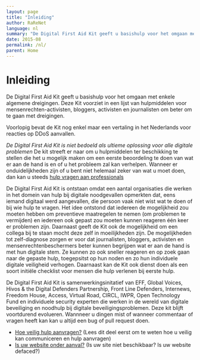 ```yaml
---
layout: page
title: "Inleiding"
author: RaReNet
language: nl
summary: "De Digital First Aid Kit geeft u basishulp voor het omgaan met enkele algemene dreigingen. Deze Kit voorziet in een lijst van hulpmiddelen voor mensenrechten-activisten, bloggers, activisten en journalisten om om te gaan met dreigingen."
date: 2015-08
permalink: /nl/
parent: Home
---
```

Inleiding
============

De Digital First Aid Kit geeft u basishulp voor het omgaan met enkele algemene dreigingen. Deze Kit voorziet in een lijst van hulpmiddelen voor mensenrechten-activisten, bloggers, activisten en journalisten om beter om te gaan met dreigingen.

Voorlopig bevat de Kit nog enkel maar een vertaling in het Nederlands voor reacties op DDoS aanvallen.

*De Digital First Aid Kit is niet bedoeld als ultieme oplossing voor alle digitale problemen* De kit streeft er naar om u hulpmiddelen ter beschikking te stellen die het u mogelijk maken om een eerste beoordeling te doen van wat er aan de hand is en of u het probleem zal kan verhelpen. Wanneer er onduidelijkheden zijn of u bent niet helemaal zeker van wat u moet doen, dan kan u steeds [hulp vragen aan professionals](SecureCommunication#seeking-and-providing-remote-help)

De Digital First Aid Kit is ontstaan omdat een aantal organisaties die werken in het domein van hulp bij digitale noodgevallen opmerkten dat, eens iemand digitaal werd aangevallen, die persoon vaak niet wist wat te doen of bij wie hulp te vragen. Het idee ontstond dat iedereen de mogelijkheid zou moeten hebben om preventieve maatregelen te nemen (om problemen te vermijden) en iedereen ook gepast zou moeten kunnen reageren één keer er problemen zijn. Daarnaast geeft de Kit ook de mogelijkheid om een collega bij te staan mocht deze zelf in moeilijkheden zijn. De mogelijkheden tot zelf-diagnose zorgen er voor dat journalisten, bloggers, activisten en mensenrechtenbeschermers beter kunnen begrijpen wat er aan de hand is met hun digitale stem. Ze kunnen zo ook sneller reageren en op zoek gaan naar de gepaste hulp, toegepsitst op hun noden en zo hun individuele digitale veiligheid verhogen. Daarnaast kan de Kit ook dienst doen als een soort initiële checklist voor mensen die hulp verlenen bij eerste hulp.

De Digital First Aid Kit is samenwerkingsinitatief van EFF, Global Voices, Hivos & the Digital Defenders Partnership, Front Line Defenders, Internews, Freedom House, Access, Virtual Road, CIRCL, IWPR, Open Technology Fund en individuele security experten die werken in de wereld van digitale beveiliging en noodhulp bij digitale beveiligingsproblemen. Deze kit blijft voortdurend evolueren. Wannneer u dingen mist of wanneer commentaar of vragen heeft kan kan u altijd een bug of pull request doen.

* [Hoe veilig hulp aanvragen?](SecureCommunication) (Lees dit deel eerst om te weten hoe u veilig kan communiceren en hulp aanvragen)
* [Is uw website onder aanval?](DDoSMitigation) (Is uw site niet beschikbaar? Is uw website defaced?)

